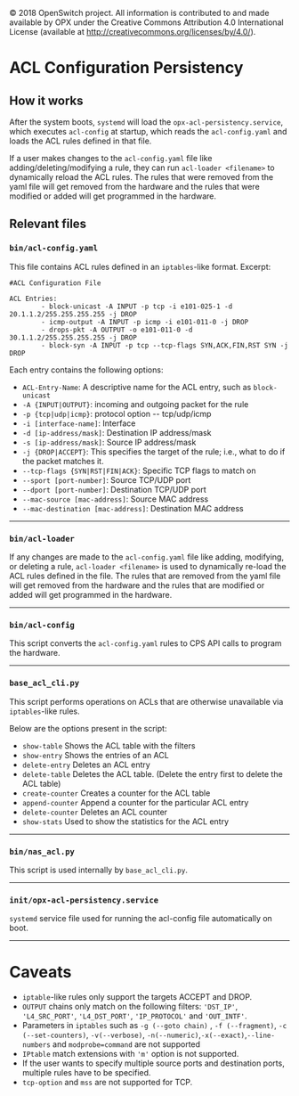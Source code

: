 © 2018 OpenSwitch project. All information is contributed to and made available by OPX under the Creative Commons Attribution 4.0 International License (available at http://creativecommons.org/licenses/by/4.0/).

# ACL Configuration Persistency

## How it works

After the system boots, `systemd` will load the `opx-acl-persistency.service`, which executes `acl-config` at startup, which reads the `acl-config.yaml` and loads the ACL rules defined in that file.

If a user makes changes to the `acl-config.yaml` file like adding/deleting/modifying a rule, they can run `acl-loader <filename>` to dynamically reload the ACL rules. The rules that were removed from the yaml file will get removed from the hardware and the rules that were modified or added will get programmed in the hardware.

## Relevant files

### `bin/acl-config.yaml`

This file contains ACL rules defined in an `iptables`-like format. Excerpt:

```
#ACL Configuration File

ACL Entries:
        - block-unicast -A INPUT -p tcp -i e101-025-1 -d 20.1.1.2/255.255.255.255 -j DROP
        - icmp-output -A INPUT -p icmp -i e101-011-0 -j DROP
        - drops-pkt -A OUTPUT -o e101-011-0 -d 30.1.1.2/255.255.255.255 -j DROP
        - block-syn -A INPUT -p tcp --tcp-flags SYN,ACK,FIN,RST SYN -j DROP
```

Each entry contains the following options:

- `ACL-Entry-Name`: A descriptive name for the ACL entry, such as `block-unicast`
- `-A {INPUT|OUTPUT}`: incoming and outgoing packet for the rule
- `-p {tcp|udp|icmp}`: protocol option -- tcp/udp/icmp
- `-i [interface-name]`: Interface
- `-d [ip-address/mask]`: Destination IP address/mask
- `-s [ip-address/mask]`: Source IP address/mask
- `-j {DROP|ACCEPT}`: This specifies the target of the rule; i.e., what to do if the packet matches it.
- `--tcp-flags {SYN|RST|FIN|ACK}`: Specific TCP flags to match on
- `--sport [port-number]`: Source TCP/UDP port
- `--dport [port-number]`: Destination TCP/UDP port
- `--mac-source [mac-address]`: Source MAC address
- `--mac-destination [mac-address]`: Destination MAC address

---

### `bin/acl-loader`

If any changes are made to the `acl-config.yaml` file like adding, modifying, or deleting a rule,
`acl-loader <filename>` is used to dynamically re-load the ACL rules defined in the file.
The rules that are removed from the yaml file will get removed from the hardware and the
rules that are modified or added will get programmed in the hardware.

---

### `bin/acl-config`

This script converts the `acl-config.yaml` rules to CPS API calls to program the hardware.

---

### `base_acl_cli.py`

This script performs operations on ACLs that are otherwise unavailable via `iptables`-like rules.

Below are the options present in the script:
- `show-table` Shows the ACL table with the filters
- `show-entry` Shows the entries of an ACL
- `delete-entry` Deletes an ACL entry
- `delete-table` Deletes the ACL table. (Delete the entry first to delete the ACL table)
- `create-counter` Creates a counter for the ACL table
- `append-counter` Append a counter for the particular ACL entry
- `delete-counter` Deletes an ACL counter
- `show-stats` Used to show the statistics for the ACL entry

---

### `bin/nas_acl.py`

This script is used internally by `base_acl_cli.py`.

---

### `init/opx-acl-persistency.service`

`systemd` service file used for running the acl-config file automatically on boot.

---

# Caveats

- `iptable`-like rules only support the targets ACCEPT and DROP.
- `OUTPUT` chains only match on the following filters: `'DST_IP'`, `'L4_SRC_PORT'`, `'L4_DST_PORT'`, `'IP_PROTOCOL'` and `'OUT_INTF'`.
- Parameters in `iptables` such as  `-g (--goto chain)` , `-f (--fragment)`, `-c (--set-counters)`, `-v(--verbose)`, `-n(--numeric)`,`-x(--exact)`,`--line-numbers` and `modprobe=command` are not supported
- `IPtable` match extensions with `'m'` option is not supported.
- If the user wants to specify multiple source ports and destination ports, multiple rules have to be specified.
-  `tcp-option` and `mss` are not supported for TCP.

